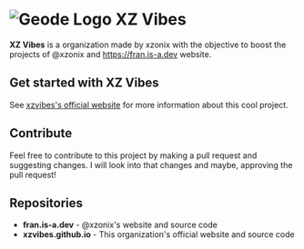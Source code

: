# ![Geode Logo](https://fran.is-a.dev/xzvibes.png?size=20) XZ Vibes

**XZ Vibes** is a organization made by xzonix with the objective to boost the projects of @xzonix and https://fran.is-a.dev website.
## Get started with XZ Vibes

See [xzvibes's official website](https://xzvibes.github.io) for more information about this cool project.

## Contribute

Feel free to contribute to this project by making a pull request and suggesting changes. I will look into that changes and maybe, approving the pull request!

## Repositories

 * **fran.is-a.dev** - @xzonix's website and source code
 * **xzvibes.github.io** - This organization's official website and source code
